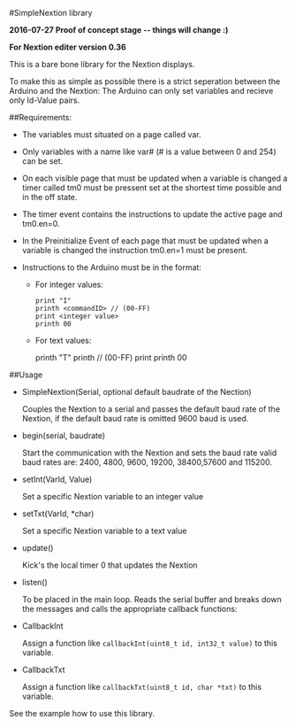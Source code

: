 #SimpleNextion library

<b> 2016-07-27 Proof of concept stage -- things will change :)

For Nextion editer version 0.36 </b>

This is a bare bone library for the Nextion displays.

To make this as simple as possible there is a strict seperation between the Arduino and the Nextion:
The Arduino can only set variables and recieve only Id-Value pairs.

##Requirements:
* The variables must situated on a page called var.

* Only variables with a name like var# (# is a value between 0 and 254) can be set.

* On each visible page that must be updated when a variable is changed a timer called tm0 must be pressent set at the shortest time possible and in the off state.

* The timer event contains the instructions to update the active page and tm0.en=0.

* In the Preinitialize Event of each page that must be updated when a variable is changed the instruction tm0.en=1 must be present.

* Instructions to the Arduino must be in the format:

  * For integer values:
    ```
    print "I"
    printh <commandID> // (00-FF)
    print <integer value>
    printh 00
    ``` 

  * For text values:

    printh "T"
    printh <commandID> // (00-FF) 
    print <text>
    printh 00


##Usage
* SimpleNextion(Serial, optional default baudrate of the Nection)

  Couples the Nextion to a serial and passes the default baud rate of the Nextion, if the default baud rate is omitted 9600 baud is used.
 
* begin(serial, baudrate)

  Start the communication with the Nextion and sets the baud rate valid baud rates are: 2400, 4800, 9600, 19200, 38400,57600 and 115200.

* setInt(VarId, Value)

  Set a specific Nextion variable to an integer value

* setTxt(VarId, *char)

  Set a specific Nextion variable to a text value
  
* update()

  Kick's the local timer 0 that updates the Nextion  
 
* listen()

  To be placed in the main loop. Reads the serial buffer and breaks down the messages and calls the appropriate callback functions:

* CallbackInt

  Assign a function like `callbackInt(uint8_t id, int32_t value)` to this variable.

* CallbackTxt

  Assign a function like `callbackTxt(uint8_t id, char *txt)` to this variable.



See the example how to use this library.

 
